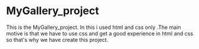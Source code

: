 # MyGallery_project
This is the MyGallery_project. In this i used html and css only .The main motive is that we have to use css and get a good experience in html and css so that's why we have create this project.
